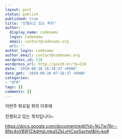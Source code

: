 ```yaml
---
layout: post
status: publish
published: true
title: "진행되고 있는 목차"
author:
  display_name: codenamu
  login: codenamu
  email: contact@codenamu.org
  url: ''
author_login: codenamu
author_email: contact@codenamu.org
wordpress_id: 218
wordpress_url: http://gov20.kr/?p=218
date: '2010-08-26 16:18:37 +0900'
date_gmt: '2010-08-26 07:18:37 +0900'
categories:
- "번역"
tags: []
comments: []
---
```

<p>이번주 화요일 회의 이후에</p>
<p>진행되고 있는 목차입니다~</p>
<p><a href="https://docs.google.com/document/edit?id=1kLTw76r--BNc4oVB9I1ZAdHgLmka5ZkLvHCsqSavhpI&amp;hl=ko#">https://docs.google.com/document/edit?id=1kLTw76r--BNc4oVB9I1ZAdHgLmka5ZkLvHCsqSavhpI&amp;hl=ko#</a></p>
